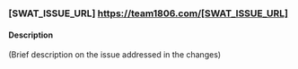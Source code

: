 <!-- Basic Todos are not major features nor defects but just items that need to be addressed like replacing something -->
<!-- Replace SWAT_ISSUE_URL with the page that it was identified on -->
### [SWAT_ISSUE_URL] https://team1806.com/[SWAT_ISSUE_URL]

#### Description

(Brief description on the issue addressed in the changes)
